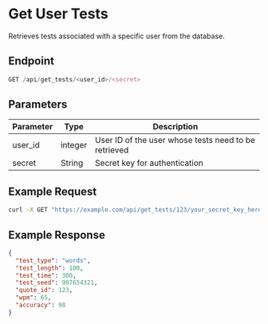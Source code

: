 # Get User Tests

Retrieves tests associated with a specific user from the database.

## Endpoint

```js
GET /api/get_tests/<user_id>/<secret>
```

## Parameters

| Parameter | Type      | Description                                          | 
| -         |  -        |      -                                               |
| user_id   | integer   | User ID of the user whose tests need to be retrieved |
| secret    | String    | Secret key for authentication                        |

## Example Request

```bash
curl -X GET "https://example.com/api/get_tests/123/your_secret_key_here"
```

## Example Response

```json
{
  "test_type": "words",
  "test_length": 100,
  "test_time": 300,
  "test_seed": 987654321,
  "quote_id": 123,
  "wpm": 65,
  "accuracy": 98
}
```